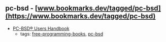 pc-bsd - [www.bookmarks.dev/tagged/pc-bsd](https://www.bookmarks.dev/tagged/pc-bsd)
---
* [PC-BSD® Users Handbook](http://web.pcbsd.org/docs/)
    * tags: [free-programming-books](../tagged/free-programming-books.md), [pc-bsd](../tagged/pc-bsd.md)
